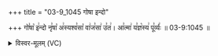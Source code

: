 +++
title = "03-9_1045 गोषा इन्दो"

+++
गो꣣षा꣡ इ꣢न्दो नृ꣣षा꣡ अ꣢स्यश्व꣣सा꣡ वा꣢ज꣣सा꣢ उ꣣त꣢। आ꣣त्मा꣢ य꣣ज्ञ꣡स्य꣢ पू꣣र्व्यः꣢ ॥ 03-9:1045 ॥

<details><summary>विस्वर-मूलम् (VC)</summary>

गोषा इन्दो नृषा अस्यश्वसा वाजसा उत । आत्मा यज्ञस्य पूर्व्यः ॥१०४५॥
</details>